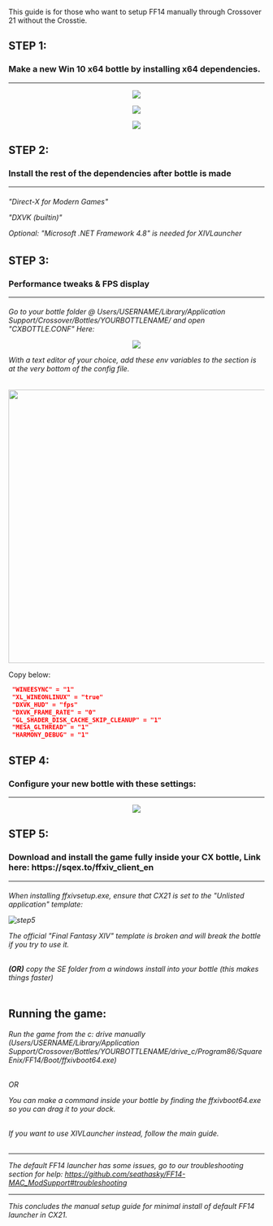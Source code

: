 This guide is for those who want to setup FF14 manually through Crossover 21 without the Crosstie.

<h2>STEP 1:</h2>  
<h3>Make a new Win 10 x64 bottle by installing x64 dependencies.</h3>

------------------------------------------------------------------------------------------------------------

<p align="center"> 
<img src="https://i.imgur.com/Q0yGa3G.png">
<p align="center"> 
<img src="https://i.imgur.com/Kr1cfdh.png">
<p align="center"> 
<img src="https://i.imgur.com/ljIA7V5.png">
</p>


<h2>STEP 2:</h2>  <h3>Install the rest of the dependencies after bottle is made</h3>

------------------------------------------------------------------------------------------------------------
<h6>
"Direct-X for Modern Games" 

"DXVK (builtin)"

Optional: "Microsoft .NET Framework 4.8" is needed for XIVLauncher</h6>


<h2>STEP 3:</h2>  <h3>Performance tweaks & FPS display</h3>

------------------------------------------------------------------------------------------------------------

<h6>Go to your bottle folder @ Users/USERNAME/Library/Application Support/Crossover/Bottles/YOURBOTTLENAME/ and open "CXBOTTLE.CONF" Here:
  
 
  <p align="center"> 
<img src="https://i.imgur.com/1MVxClc.png">
</p>
  
  
 With a text editor of your choice, add these env variables to the section is at the very bottom of the config file. </h6>

<p align="center">
  <img width="530" height="537" src="https://i.imgur.com/wN48oSn.png">
</p>

Copy below:
```json
 "WINEESYNC" = "1"
 "XL_WINEONLINUX" = "true"
 "DXVK_HUD" = "fps"
 "DXVK_FRAME_RATE" = "0"
 "GL_SHADER_DISK_CACHE_SKIP_CLEANUP" = "1"
 "MESA_GLTHREAD" = "1"
 "HARMONY_DEBUG" = "1"
 ```
 
<h2>STEP 4:</h2>  <h3>Configure your new bottle with these settings: </h3>

------------------------------------------------------------------------------------------------------------
<p align="center"> 
<img src="https://i.imgur.com/qZ8UiBK.png">
</p>

<h2>STEP 5:</h2>  <h3>Download and install the game fully inside your CX bottle, Link here: https://sqex.to/ffxiv_client_en  </h3>

------------------------------------------------------------------------------------------------------------

<h6>When installing ffxivsetup.exe, ensure that CX21 is set to the "Unlisted application" template:

![step5](https://i.imgur.com/MTuACnt.png )

The official "Final Fantasy XIV" template is broken and will break the bottle if you try to use it.<br><br>

**(OR)** copy the SE folder from a windows install into your bottle (this makes things faster)<br><br>

  
Running the game:
------------------------------------------------------------------------------------------------------------

<h6>Run the game from the c: drive manually (Users/USERNAME/Library/Application Support/Crossover/Bottles/YOURBOTTLENAME/drive_c/Program86/SquareEnix/FF14/Boot/ffxivboot64.exe) <br> <br>
  
  OR

You can make a command inside your bottle by finding the ffxivboot64.exe so you can drag it to your dock.<br><br>

If you want to use XIVLauncher instead, follow the main guide. <br><br>
  
---
  
The default FF14 launcher has some issues, go to our troubleshooting section for help: https://github.com/seathasky/FF14-MAC_ModSupport#troubleshooting
  
---

This concludes the manual setup guide for minimal install of default FF14 launcher in CX21.</h6>
